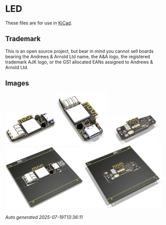 # LED

These files are for use in [KiCad](https://www.kicad.org).

## Trademark

This is an open source project, but bear in mind you cannot sell boards bearing the Andrews & Arnold Ltd name, the A&A logo, the registered trademark AJK logo, or the GS1 allocated EANs assigned to Andrews & Arnold Ltd.

## Images

<img src='LED.png' width=32%><img src='LED-90.png' width=32%><img src='LED-bottom.png' width=32%>
<img src='LED-panel.png' width=49%><img src='LED-panel-bottom.png' width=49%>

*Auto generated 2025-07-19T13:36:11*
